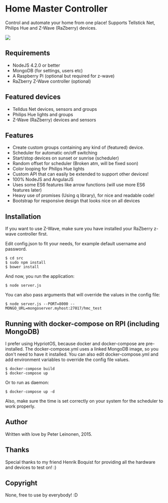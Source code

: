 # Home Master Controller

Control and automate your home from one place!
Supports Tellstick Net, Philips Hue and Z-Wave (RaZberry) devices.

![](http://pharatropic.eu/images/20c462ccc7ac8780b321d2543bed03ed.png)

## Requirements
* NodeJS 4.2.0 or better
* MongoDB (for settings, users etc)
* A Raspberry Pi (optional but required for z-wave)
* RaZberry Z-Wave controller (optional)

## Featured devices
* Telldus Net devices, sensors and groups
* Philips Hue lights and groups
* Z-Wave (RaZberry) devices and sensors

## Features
* Create custom groups containing any kind of (featured) device.
* Scheduler for automatic on/off switching
* Start/stop devices on sunset or sunrise (scheduler)
* Random offset for scheduler (Broken atm, will be fixed soon)
* Color looping for Philips Hue lights
* Custom API that can easily be extended to support other devices!
* 100% NodeJS and AngularJS
* Uses some ES6 features like arrow functions (will use more ES6 features later)
* Heavy use of promises (Using q library), for nice and readable code!
* Bootstrap for responsive design that looks nice on all devices

## Installation

If you want to use Z-Wave, make sure you have installed your RaZberry z-wave controller first.

Edit config.json to fit your needs, for example default username and password.

```
$ cd src
$ sudo npm install
$ bower install
```
And now, you run the application:

```
$ node server.js
```

You can also pass arguments that will override the values in the config file:

```
$ node server.js --PORT=8000 --MONGO_URL=mongoserver.myhost:27017/hmc_test

```

## Running with docker-compose on RPI (including MongoDB)
I prefer using HypriotOS, because docker and docker-compose are pre-installed.
The docker-compose.yml uses a linked MongoDB image, so you don't need to have it installed.
You can also edit docker-compose.yml and add environment variables to override the config file values.

```
$ docker-compose build
$ docker-compose up
```

Or to run as daemon:

```
$ docker-compose up -d
```

Also, make sure the time is set correctly on your system for the scheduler to work properly.

## Author
Written with love by Peter Leinonen, 2015.

## Thanks
Special thanks to my friend Henrik Boquist for providing all the hardware and devices to test on! :)

## Copyright
None, free to use by everybody! :D
